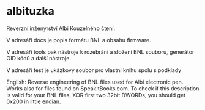# albituzka
Reverzní inženýrství Albi Kouzelného čtení.

V adresáři docs je popis formátu BNL a obsahu firmware.

V adresáři tools pak nástroje k rozebrání a složení BNL souboru, generátor OID kódů a další nástroje.

V adresáři test je ukázkový soubor pro vlastní knihu spolu s podklady

English:
Reverse engineering of BNL files used for Albi electronic pen. Works also for files found on SpeakItBooks.com. To check if this description is valid for your BNL files, XOR first two 32bit DWORDs, you should get 0x200 in little endian.
